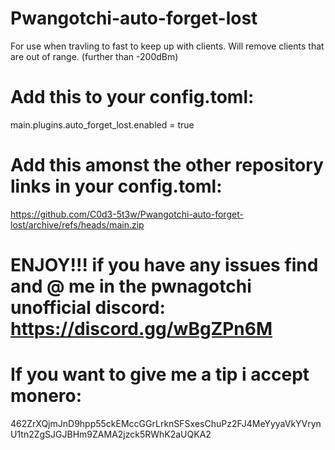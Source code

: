 # Pwangotchi-auto-forget-lost

For use when travling to fast to keep up with clients. Will remove clients that are out of range. (further than -200dBm)

# Add this to your config.toml:

main.plugins.auto_forget_lost.enabled = true

# Add this amonst the other repository links in your config.toml:

https://github.com/C0d3-5t3w/Pwangotchi-auto-forget-lost/archive/refs/heads/main.zip

# ENJOY!!! if you have any issues find and @ me in the pwnagotchi unofficial discord: https://discord.gg/wBgZPn6M

# If you want to give me a tip i accept monero:

462ZrXQjmJnD9hpp55ckEMccGGrLrknSFSxesChuPz2FJ4MeYyyaVkYVrynU1tn2ZgSJGJBHm9ZAMA2jzck5RWhK2aUQKA2
